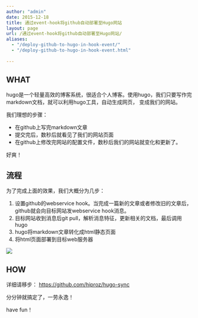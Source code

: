 ```yaml
---
author: "admin"
date: 2015-12-18
title: 通过event-hook将github自动部署至Hugo网站
layout: page
url: /通过event-hook将github自动部署至Hugo网站/
aliases:
  - "/deploy-github-to-hugo-in-hook-event/"
  - "/deploy-github-to-hugo-in-hook-event.html"
  
---
```


## WHAT

hugo是一个轻量高效的博客系统，很适合个人博客。使用hugo，我们只要写作完markdown文档，就可以利用hugo工具，自动生成网页，
变成我们的网站。

我们理想的步骤：

* 在github上写完markdown文章
* 提交完后，数秒后就看见了我们的网站页面
* 在github上修改完网站的配置文件，数秒后我们的网站就变化和更新了。

好爽！

## 流程

为了完成上面的效果，我们大概分为几步：

 1. 设置github的webservice hook。当完成一篇新的文章或者修改旧的文章后，github就会向目标网站发webservice hook消息。
 2. 目标网站收到消息后git pull，解析消息特征，更新相关的文档，最后调用hugo
 3. hugo将markdown文章转化成html静态页面
 4. 将html页面部署到目标web服务器

![](http://hiproz.github.io/goodmemory.cc/blog/images/2015/12/github-hugo-sync.jpg)

## HOW
详细请移步：
<https://github.com/hiproz/hugo-sync>

分分钟就搞定了，一劳永逸！

have fun！

